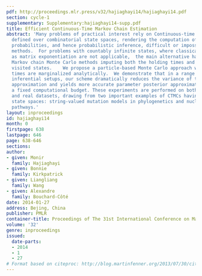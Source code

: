 ```yaml
---
pdf: http://proceedings.mlr.press/v32/hajiaghayi14/hajiaghayi14.pdf
section: cycle-1
supplementary: Supplementary:hajiaghayi14-supp.pdf
title: Efficient Continuous-Time Markov Chain Estimation
abstract: 'Many problems of practical interest rely on Continuous-time Markov chains (CTMCs)
  defined over combinatorial state spaces, rendering the computation of transition
  probabilities, and hence probabilistic inference, difficult or impossible with existing
  methods.  For problems with countably infinite states, where classical methods such
  as matrix exponentiation are not applicable,  the main alternative has been particle
  Markov chain Monte Carlo methods imputing both the holding times and sequences of
  visited states.    We propose a particle-based Monte Carlo approach where the holding
  times are marginalized analytically.  We demonstrate that in a range of realistic
  inferential setups, our scheme dramatically reduces the variance of the Monte Carlo
  approximation and yields more accurate parameter posterior approximations given
  a fixed computational budget. These experiments are performed on both synthetic
  and real datasets, drawing from two important examples of CTMCs having combinatorial
  state spaces: string-valued mutation models in phylogenetics and nucleic acid folding
  pathways.'
layout: inproceedings
id: hajiaghayi14
month: 0
firstpage: 638
lastpage: 646
page: 638-646
sections: 
author:
- given: Monir
  family: Hajiaghayi
- given: Bonnie
  family: Kirkpatrick
- given: Liangliang
  family: Wang
- given: Alexandre
  family: Bouchard-Côté
date: 2014-01-27
address: Bejing, China
publisher: PMLR
container-title: Proceedings of The 31st International Conference on Machine Learning
volume: '32'
genre: inproceedings
issued:
  date-parts:
  - 2014
  - 1
  - 27
# Format based on citeproc: http://blog.martinfenner.org/2013/07/30/citeproc-yaml-for-bibliographies/
---
```

